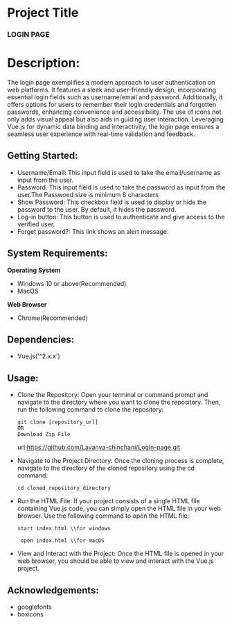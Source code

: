 
 #  Project Title
   ### LOGIN PAGE

 # Description:
The login page exemplifies a modern approach to user authentication on web platforms. It features a sleek and user-friendly design, incorporating essential login fields such as username/email and password. Additionally, it offers options for users to remember their login credentials and forgotten passwords, enhancing convenience and accessibility. The use of icons not only adds visual appeal but also aids in guiding user interaction. Leveraging Vue.js for dynamic data binding and interactivity, the login page ensures a seamless user experience with real-time validation and feedback. 

## Getting Started:
* Username/Email: This input field is used to take the email/username as input from the user.
* Password: This input field is used to take the password as input from the user.The Passwoed size is minimum 8 characters
* Show Password: This checkbox field is used to display or hide the password to the user. By default, it hides the password.
* Log-in button: This button is used to authenticate and give access to the verified user.
* Forget password?: This link shows an alert message.

## System Requirements:

**Operating System**
  * Windows 10 or above(Recommended)
  * MacOS
    
**Web Browser**
  * Chrome(Recommended)

## Dependencies:
 * Vue.js('^2.x.x')

## Usage:
 * Clone the Repository: Open your terminal or command prompt and navigate to the directory where you want to clone the repository.
    Then, run the following command to clone the repository:
    ```
    git clone [repository_url]
    OR
    Download Zip File
    ```
    url:https://github.com/Lavanya-chinchani/Login-page.git
  * Navigate to the Project Directory: Once the cloning process is complete, navigate to the directory of the cloned repository using the cd command:
    ```
    cd cloned_repository_directory
    ```
  * Run the HTML File: If your project consists of a single HTML file containing Vue.js code, you can simply open the HTML file in your web browser.
     Use the following command to open the HTML file:
    ```
    start index.html \\for windows
    ```

    ```
     open index.html \\for macOS
    ```
  * View and Interact with the Project: Once the HTML file is opened in your web browser, you should be able to view and interact with the Vue.js project.

## Acknowledgements:
 * googlefonts
 * boxicons



